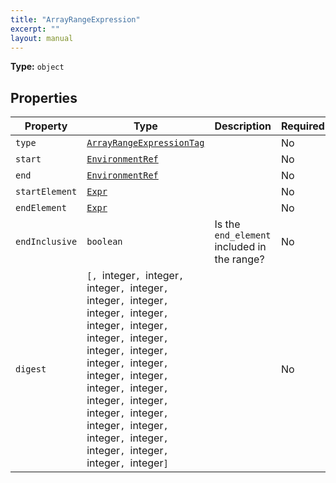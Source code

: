```yaml
---
title: "ArrayRangeExpression"
excerpt: ""
layout: manual
---
```



**Type:** `object`





## Properties

| Property | Type | Description | Required |
|----------|------|-------------|----------|
| `type` |[`ArrayRangeExpressionTag`](/docs/kcl/types/ArrayRangeExpressionTag)|  | No |
| `start` |[`EnvironmentRef`](/docs/kcl/types/EnvironmentRef)|  | No |
| `end` |[`EnvironmentRef`](/docs/kcl/types/EnvironmentRef)|  | No |
| `startElement` |[`Expr`](/docs/kcl/types/Expr)|  | No |
| `endElement` |[`Expr`](/docs/kcl/types/Expr)|  | No |
| `endInclusive` |`boolean`| Is the `end_element` included in the range? | No |
| `digest` |`[, `integer`, `integer`, `integer`, `integer`, `integer`, `integer`, `integer`, `integer`, `integer`, `integer`, `integer`, `integer`, `integer`, `integer`, `integer`, `integer`, `integer`, `integer`, `integer`, `integer`, `integer`, `integer`, `integer`, `integer`, `integer`, `integer`, `integer`, `integer`, `integer`, `integer`, `integer`, `integer`]`|  | No |



